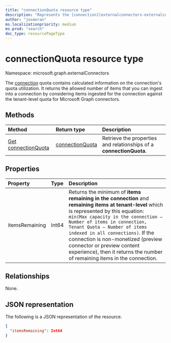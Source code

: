 ```yaml
---
title: "connectionQuota resource type"
description: "Represents the [connection](externalconnectors-externalconnection.md) quota that contains calculated information about the quota utilization of an external connection."
author: "josmoran"
ms.localizationpriority: medium
ms.prod: "search"
doc_type: resourcePageType
---
```

# connectionQuota resource type

Namespace: microsoft.graph.externalConnectors

The [connection](externalconnectors-externalconnection.md) quota contains calculated information on the connection's quota utilization. It returns the allowed number of items that you can ingest into a connection by considering items ingested for the connection against the tenant-level quota for Microsoft Graph connectors.

## Methods

|Method|Return type|Description|
|:---|:---|:---|
| [Get connectionQuota](../api/externalconnectors-connectionQuota-get.md) |[connectionQuota](../resources/externalconnectors-connectionQuota.md)| Retrieve the properties and relationships of a **connectionQuota**. |

## Properties

|Property|Type|Description|
|:---|:---|:---|
| itemsRemaining | Int64 | Returns the minimum of **items remaining in the connection** and **remaining items at tenant-level** which is represented by this equation: `min(Max capacity in the connection – Number of items in connection, Tenant Quota – Number of items indexed in all connections)`. If the connection is non-monetized (preview connector or preview content experience), then it returns the number of remaining items in the connection. |

## Relationships

None.

## JSON representation

The following is a JSON representation of the resource.
<!-- {
  "blockType": "resource",
  "keyProperty": "id",
  "@odata.type": "microsoft.graph.externalConnectors.connectionQuota",
  "openType": false
}
-->

``` json
{
  "itemsRemaining": Int64
}
```
